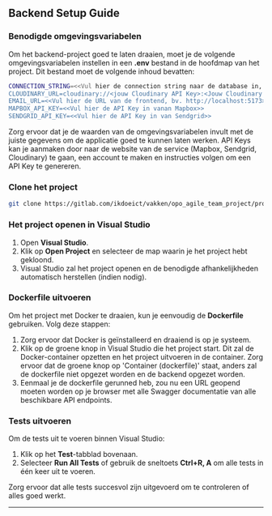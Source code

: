 
## Backend Setup Guide

### Benodigde omgevingsvariabelen

Om het backend-project goed te laten draaien, moet je de volgende omgevingsvariabelen instellen in een **.env** bestand in de hoofdmap van het project. Dit bestand moet de volgende inhoud bevatten:

```sh
CONNECTION_STRING=<<Vul hier de connection string naar de database in, bv: "Server=localhost;Database=FacilityConnect;User Id=admin;Password=Azerty123;">>
CLOUDINARY_URL=cloudinary://<jouw Cloudinary API Key>:<Jouw Cloudinary API Secret>@<<jouw project>>
EMAIL_URL=<<Vul hier de URL van de frontend, bv. http://localhost:5173>>
MAPBOX_API_KEY=<<Vul hier de API Key in vanan Mapbox>>
SENDGRID_API_KEY=<<Vul hier de API Key in van Sendgrid>>
```

Zorg ervoor dat je de waarden van de omgevingsvariabelen invult met de juiste gegevens om de applicatie goed te kunnen laten werken. API Keys kan je aanmaken door naar de website van de service (Mapbox, Sendgrid, Cloudinary) te gaan, een account te maken en instructies volgen om een API Key te genereren.

### Clone het project

```sh
git clone https://gitlab.com/ikdoeict/vakken/opo_agile_team_project/projecten/2425/2425_atp_duurzaamfm/backend/cense-api.git
```

### Het project openen in Visual Studio

1. Open **Visual Studio**.
2. Klik op **Open Project** en selecteer de map waarin je het project hebt gekloond.
3. Visual Studio zal het project openen en de benodigde afhankelijkheden automatisch herstellen (indien nodig).

### Dockerfile uitvoeren

Om het project met Docker te draaien, kun je eenvoudig de **Dockerfile** gebruiken. Volg deze stappen:

1. Zorg ervoor dat Docker is geïnstalleerd en draaiend is op je systeem.
2. Klik op de groene knop in Visual Studio die het project start. Dit zal de Docker-container opzetten en het project uitvoeren in de container. Zorg ervoor dat de groene knop op 'Container (dockerfile)' staat, anders zal de dockerfile niet opgezet worden en de backend opgezet worden.
3. Eenmaal je de dockerfile gerunned heb, zou nu een URL geopend moeten worden op je browser met alle Swagger documentatie van alle beschikbare API endpoints.

### Tests uitvoeren

Om de tests uit te voeren binnen Visual Studio:

1. Klik op het **Test**-tabblad bovenaan.
2. Selecteer **Run All Tests** of gebruik de sneltoets **Ctrl+R, A** om alle tests in één keer uit te voeren.

Zorg ervoor dat alle tests succesvol zijn uitgevoerd om te controleren of alles goed werkt.

---